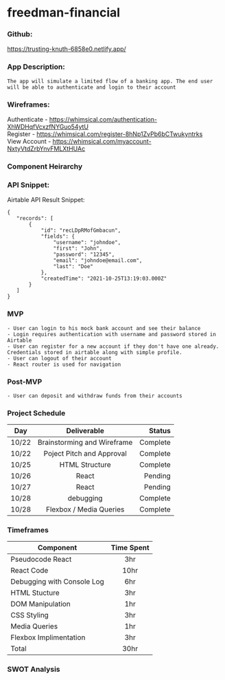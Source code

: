 # freedman-financial

### Github: 
<https://trusting-knuth-6858e0.netlify.app/>    
  
    
### App Description:
    The app will simulate a limited flow of a banking app. The end user will be able to authenticate and login to their account

    

### Wireframes:
Authenticate - <https://whimsical.com/authentication-XhWDHqfVcxzfNYGuo54ytU> <br>
Register - <https://whimsical.com/register-8hNp1ZvPb6bCTwukyntrks>  <br>
View Account - <https://whimsical.com/myaccount-NxtyVtdZrbYnvFMLXtHUAc> <br>

### Component Heirarchy

### API Snippet:
   Airtable API Result Snippet: 
 ``` 
{
    "records": [
        {
            "id": "recLDpRMofGmbacun",
            "fields": {
                "username": "johndoe",
                "first": "John",
                "password": "12345",
                "email": "johndoe@email.com",
                "last": "Doe"
            },
            "createdTime": "2021-10-25T13:19:03.000Z"
        }
    ]
}
 ``` 

### MVP
    - User can login to his mock bank account and see their balance
    - Login requires authentication with username and password stored in Airtable
    - User can register for a new account if they don't have one already. Credentials stored in airtable along with simple profile.
    - User can logout of their account
    - React router is used for navigation

### Post-MVP
    - User can deposit and withdraw funds from their accounts

### Project Schedule

| Day     | Deliverable          | Status  |
| ------------- |:-------------:| -----:|
|  10/22     | Brainstorming and Wireframe  | Complete |
|   10/22   | Poject Pitch and Approval  | Complete |
|   10/25   | HTML Structure      |   Complete |
|   10/26   | React | Pending |
|   10/27   | React | Pending |
|    10/28    | debugging      |   Complete |
|    10/28    | Flexbox / Media Queries      |    Complete | 

### Timeframes

| Component        | Time Spent       
| ------------- |:-------------:| 
| Pseudocode React      | 3hr | 
| React Code      |  10hr     |  
| Debugging with Console Log |   6hr    |  
| HTML Stucture      | 3hr | 
| DOM Manipulation      |   1hr    |  
| CSS Styling |   3hr   |
| Media Queries |    1hr  |  
| Flexbox Implimentation      | 3hr | 
| Total      |   30hr    |    

### SWOT Analysis